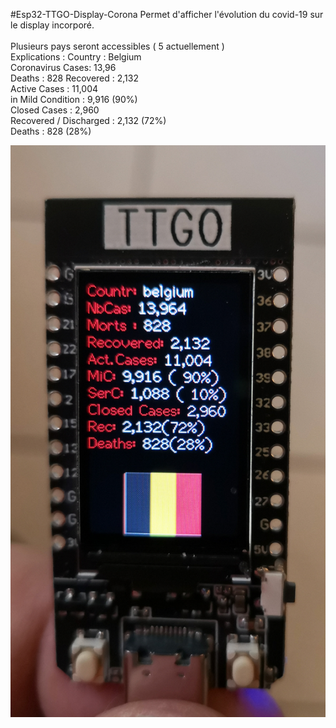 #Esp32-TTGO-Display-Corona
Permet d'afficher l'évolution du covid-19 sur le display incorporé.<br>
<br>
Plusieurs pays seront accessibles ( 5 actuellement )<br>
Explications : 
  Country : Belgium<br>
  Coronavirus Cases: 13,96<br>
  Deaths : 828 Recovered : 2,132<br>
  Active Cases : 11,004<br>
  in Mild Condition : 9,916 (90%)<br>
  Closed Cases : 2,960<br>
  Recovered / Discharged : 2,132 (72%)<br>
  Deaths : 828 (28%)<br>


![images](https://github.com/Fumberto/Esp32-TTGO-Display-Corona/blob/master/covid19.jpg)


